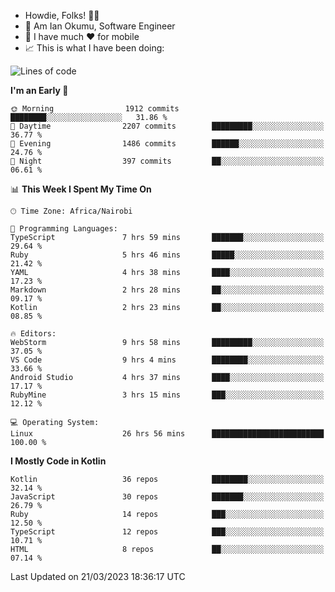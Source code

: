 
* Howdie, Folks! 👋🤓
* 🤪 Am Ian Okumu, Software Engineer
* 📱 I have much ❤️ for mobile
* 📈 This is what I have been doing:
  
<!-- <a href="https://otsembo.github.io/OtsemboPortfolio/" style="margin-right:.5%; margin-top=.5%;">
  <img align="center" src="https://github-readme-stats.vercel.app/api/top-langs/?username=otsembo&layout=compact" />
</a> -->

<!--START_SECTION:waka-->
![Lines of code](https://img.shields.io/badge/From%20Hello%20World%20I%27ve%20Written-4.7%20million%20lines%20of%20code-blue)

**I'm an Early 🐤** 

```text
🌞 Morning                1912 commits        ████████░░░░░░░░░░░░░░░░░   31.86 % 
🌆 Daytime                2207 commits        █████████░░░░░░░░░░░░░░░░   36.77 % 
🌃 Evening                1486 commits        ██████░░░░░░░░░░░░░░░░░░░   24.76 % 
🌙 Night                  397 commits         ██░░░░░░░░░░░░░░░░░░░░░░░   06.61 % 
```


📊 **This Week I Spent My Time On** 

```text
🕑︎ Time Zone: Africa/Nairobi

💬 Programming Languages: 
TypeScript               7 hrs 59 mins       ███████░░░░░░░░░░░░░░░░░░   29.64 % 
Ruby                     5 hrs 46 mins       █████░░░░░░░░░░░░░░░░░░░░   21.42 % 
YAML                     4 hrs 38 mins       ████░░░░░░░░░░░░░░░░░░░░░   17.23 % 
Markdown                 2 hrs 28 mins       ██░░░░░░░░░░░░░░░░░░░░░░░   09.17 % 
Kotlin                   2 hrs 23 mins       ██░░░░░░░░░░░░░░░░░░░░░░░   08.85 % 

🔥 Editors: 
WebStorm                 9 hrs 58 mins       █████████░░░░░░░░░░░░░░░░   37.05 % 
VS Code                  9 hrs 4 mins        ████████░░░░░░░░░░░░░░░░░   33.66 % 
Android Studio           4 hrs 37 mins       ████░░░░░░░░░░░░░░░░░░░░░   17.17 % 
RubyMine                 3 hrs 15 mins       ███░░░░░░░░░░░░░░░░░░░░░░   12.12 % 

💻 Operating System: 
Linux                    26 hrs 56 mins      █████████████████████████   100.00 % 
```

**I Mostly Code in Kotlin** 

```text
Kotlin                   36 repos            ████████░░░░░░░░░░░░░░░░░   32.14 % 
JavaScript               30 repos            ███████░░░░░░░░░░░░░░░░░░   26.79 % 
Ruby                     14 repos            ███░░░░░░░░░░░░░░░░░░░░░░   12.50 % 
TypeScript               12 repos            ███░░░░░░░░░░░░░░░░░░░░░░   10.71 % 
HTML                     8 repos             ██░░░░░░░░░░░░░░░░░░░░░░░   07.14 % 
```




 Last Updated on 21/03/2023 18:36:17 UTC
<!--END_SECTION:waka-->

<br />
<br />
<br />
<br />
<br />
  
  </div>
<!---
otsembo/otsembo is a ✨ special ✨ repository because its `README.md` (this file) appears on your GitHub profile.
You can click the Preview link to take a look at your changes.
--->
